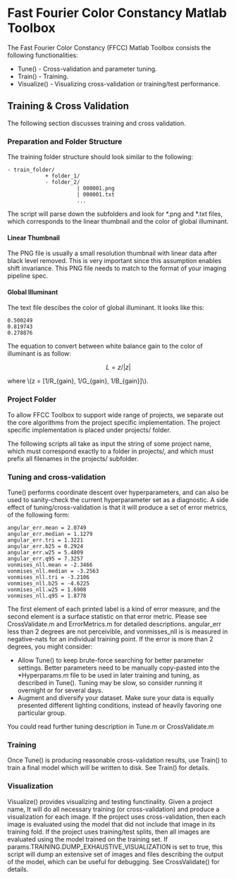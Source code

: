 # Fast Fourier Color Constancy Matlab Toolbox

The Fast Fourier Color Constancy (FFCC) Matlab Toolbox consists the following functionalities:

*  Tune() - Cross-validation and parameter tuning.
*  Train() - Training.
*  Visualize() - Visualizing cross-validation or training/test performance.

## Training & Cross Validation

The following section discusses training and cross validation.

### Preparation and Folder Structure
The training folder structure should look similar to the following:


```
- train_folder/
            + folder_1/
            - folder_2/
                      | 000001.png
                      | 000001.txt
                      ...
```

The script will parse down the subfolders and look for *.png and *.txt files,
which corresponds to the linear thumbnail and the color of global illuminant.

#### Linear Thumbnail

The PNG file is usually a small resolution thumbnail with linear data after
black level removed. This is very important since this assumption enables shift
invariance. This PNG file needs to match to the format of your imaging pipeline
spec.

#### Global Illuminant

The text file descibes the color of global illuminant. It looks like this:

```
0.500249
0.819743
0.278876
```

The equation to convert between white balance gain to the color of illuminant is
as follow:

$$
L = z / |z|
$$

where \\(z = [1/R_{gain}, 1/G_{gain}, 1/B_{gain}]\\).

### Project Folder

To allow FFCC Toolbox to support wide range of projects, we separate out the
core algorithms from the project specific implementation. The project specific
implementation is placed under projects/ folder.

The following scripts all take as input the string of some project name, which
must correspond exactly to a folder in projects/, and which must prefix all
filenames in the projects/ subfolder.

### Tuning and cross-validation
Tune() performs coordinate descent over hyperparameters, and can also be used to
sanity-check the current hyperparameter set as a diagnostic. A side effect of
tuning/cross-validation is that it will produce a set of error metrics, of the
following form:

```
angular_err.mean = 2.0749
angular_err.median = 1.1279
angular_err.tri = 1.3221
angular_err.b25 = 0.2924
angular_err.w25 = 5.4809
angular_err.q95 = 7.3257
vonmises_nll.mean = -2.3466
vonmises_nll.median = -3.2563
vonmises_nll.tri = -3.2106
vonmises_nll.b25 = -4.6225
vonmises_nll.w25 = 1.6908
vonmises_nll.q95 = 1.8778
```

The first element of each printed label is a kind of error measure, and the
second element is a surface statistic on that error metric. Please see
CrossValidate.m and ErrorMetrics.m for detailed descriptions.
angular_err less than 2 degrees are not perceivible, and vonmisses_nll is
is measured in negative-nats for an individual training point. If the error is
more than 2 degrees, you might consider:

* Allow Tune() to keep brute-force searching for better parameter settings.
  Better parameters need to be manually copy-pasted into the *Hyperparams.m
  file to be used in later training and tuning, as described in Tune(). Tuning
  may be slow, so consider running it overnight or for several days.
* Augment and diversify your dataset. Make sure your data is equally presented
  different lighting conditions, instead of heavily favoring one particular
  group.

You could read further tuning description in Tune.m or CrossValidate.m

### Training
Once Tune() is producing reasonable cross-validation results, use Train()
to train a final model which will be written to disk. See Train() for details.

### Visualization
Visualize() provides visualizing and testing functinality. Given a project name,
It will do all necessary training (or cross-validation) and produce a
visualization for each image. If the project uses cross-validation, then each
image is evaluated using the model that did not include that image in its
training fold. If the project uses training/test splits, then all images are
evaluated using the model trained on the training set.
If params.TRAINING.DUMP_EXHAUSTIVE_VISUALIZATION
is set to true, this script will dump an extensive set of images and files
describing the output of the model, which can be useful for debugging.
See CrossValidate() for details.
